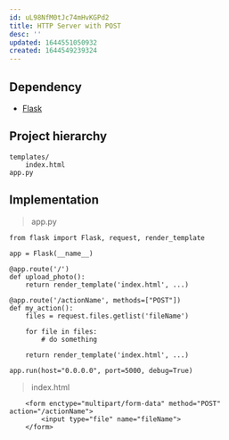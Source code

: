 ```yaml
---
id: uL98NfM0tJc74mHvKGPd2
title: HTTP Server with POST
desc: ''
updated: 1644551050932
created: 1644549239324
---
```


## Dependency
- [Flask](https://flask.palletsprojects.com/en/2.0.x/)

## Project hierarchy
```
templates/
    index.html
app.py
```

## Implementation
> app.py

```
from flask import Flask, request, render_template

app = Flask(__name__)

@app.route('/')
def upload_photo():
    return render_template('index.html', ...)

@app.route('/actionName', methods=["POST"])
def my_action():
    files = request.files.getlist('fileName')

    for file in files:
        # do something

    return render_template('index.html', ...)

app.run(host="0.0.0.0", port=5000, debug=True)
```

> index.html

```
    <form enctype="multipart/form-data" method="POST" action="/actionName">
        <input type="file" name="fileName">
    </form>
```